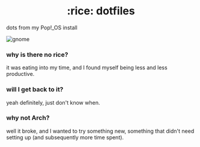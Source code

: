 <h1 align="center">:rice: dotfiles</h1>

dots from my Pop!\_OS install 

![gnome](https://xix.ph0x.me/asdflk.png)

### why is there no rice?
it was eating into my time, and I found myself being less and less productive. 

### will I get back to it?
yeah definitely, just don't know when.

### why not Arch?
well it broke, and I wanted to try something new, something that didn't need setting up (and subsequently more time spent).
